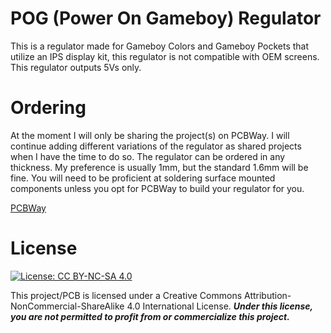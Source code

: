 # POG (Power On Gameboy) Regulator
This is a regulator made for Gameboy Colors and Gameboy Pockets that utilize an IPS display kit, this regulator is not compatible with OEM screens. This regulator outputs 5Vs only.


# Ordering
At the moment I will only be sharing the project(s) on PCBWay. I will continue adding different variations of the regulator as shared projects when I have the time to do so. The regulator can be ordered in any thickness. My preference is usually 1mm, but the standard 1.6mm will be fine.
You will need to be proficient at soldering surface mounted components unless you opt for PCBWay to build your regulator for you.

<a href="https://www.pcbway.com/project/shareproject/Egg_Power_On_Gameboy_Regulator_90470e30.html">PCBWay</a>



# License

 [![License: CC BY-NC-SA 4.0](https://licensebuttons.net/l/by-nc-sa/4.0/80x15.png)](https://creativecommons.org/licenses/by-nc-sa/4.0/)
 
This project/PCB is licensed under a Creative Commons Attribution-NonCommercial-ShareAlike 4.0 International License. ***Under this license, you are not permitted to profit from or commercialize this project.***
